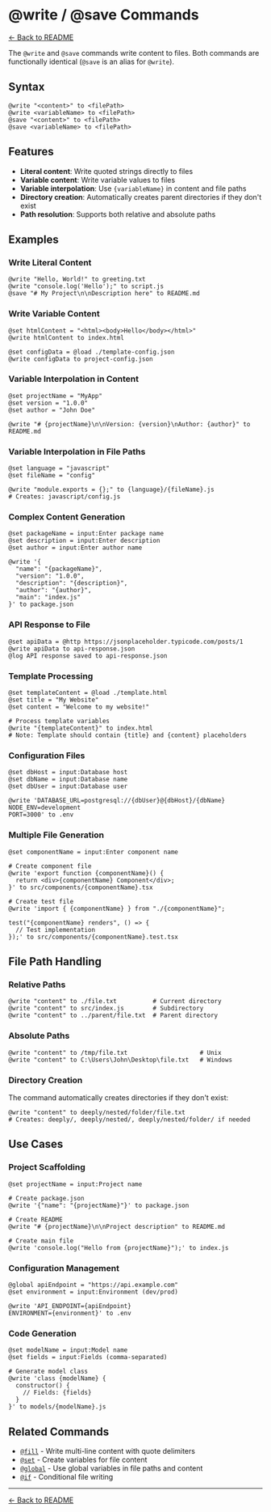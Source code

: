 # @write / @save Commands

[← Back to README](../../README.md)

The `@write` and `@save` commands write content to files. Both commands are functionally identical (`@save` is an alias for `@write`).

## Syntax

```
@write "<content>" to <filePath>
@write <variableName> to <filePath>
@save "<content>" to <filePath>
@save <variableName> to <filePath>
```

## Features

- **Literal content**: Write quoted strings directly to files
- **Variable content**: Write variable values to files
- **Variable interpolation**: Use `{variableName}` in content and file paths
- **Directory creation**: Automatically creates parent directories if they don't exist
- **Path resolution**: Supports both relative and absolute paths

## Examples

### Write Literal Content
```plaintext
@write "Hello, World!" to greeting.txt
@write "console.log('Hello');" to script.js
@save "# My Project\n\nDescription here" to README.md
```

### Write Variable Content
```plaintext
@set htmlContent = "<html><body>Hello</body></html>"
@write htmlContent to index.html

@set configData = @load ./template-config.json
@write configData to project-config.json
```

### Variable Interpolation in Content
```plaintext
@set projectName = "MyApp"
@set version = "1.0.0"
@set author = "John Doe"

@write "# {projectName}\n\nVersion: {version}\nAuthor: {author}" to README.md
```

### Variable Interpolation in File Paths
```plaintext
@set language = "javascript"
@set fileName = "config"

@write "module.exports = {};" to {language}/{fileName}.js
# Creates: javascript/config.js
```

### Complex Content Generation
```plaintext
@set packageName = input:Enter package name
@set description = input:Enter description
@set author = input:Enter author name

@write '{
  "name": "{packageName}",
  "version": "1.0.0",
  "description": "{description}",
  "author": "{author}",
  "main": "index.js"
}' to package.json
```

### API Response to File
```plaintext
@set apiData = @http https://jsonplaceholder.typicode.com/posts/1
@write apiData to api-response.json
@log API response saved to api-response.json
```

### Template Processing
```plaintext
@set templateContent = @load ./template.html
@set title = "My Website"
@set content = "Welcome to my website!"

# Process template variables
@write "{templateContent}" to index.html
# Note: Template should contain {title} and {content} placeholders
```

### Configuration Files
```plaintext
@set dbHost = input:Database host
@set dbName = input:Database name
@set dbUser = input:Database user

@write 'DATABASE_URL=postgresql://{dbUser}@{dbHost}/{dbName}
NODE_ENV=development
PORT=3000' to .env
```

### Multiple File Generation
```plaintext
@set componentName = input:Enter component name

# Create component file
@write 'export function {componentName}() {
  return <div>{componentName} Component</div>;
}' to src/components/{componentName}.tsx

# Create test file
@write 'import { {componentName} } from "./{componentName}";

test("{componentName} renders", () => {
  // Test implementation
});' to src/components/{componentName}.test.tsx
```

## File Path Handling

### Relative Paths
```plaintext
@write "content" to ./file.txt          # Current directory
@write "content" to src/index.js        # Subdirectory
@write "content" to ../parent/file.txt  # Parent directory
```

### Absolute Paths
```plaintext
@write "content" to /tmp/file.txt                    # Unix
@write "content" to C:\Users\John\Desktop\file.txt   # Windows
```

### Directory Creation
The command automatically creates directories if they don't exist:
```plaintext
@write "content" to deeply/nested/folder/file.txt
# Creates: deeply/, deeply/nested/, deeply/nested/folder/ if needed
```

## Use Cases

### Project Scaffolding
```plaintext
@set projectName = input:Project name

# Create package.json
@write '{"name": "{projectName}"}' to package.json

# Create README
@write "# {projectName}\n\nProject description" to README.md

# Create main file
@write 'console.log("Hello from {projectName}");' to index.js
```

### Configuration Management
```plaintext
@global apiEndpoint = "https://api.example.com"
@set environment = input:Environment (dev/prod)

@write 'API_ENDPOINT={apiEndpoint}
ENVIRONMENT={environment}' to .env
```

### Code Generation
```plaintext
@set modelName = input:Model name
@set fields = input:Fields (comma-separated)

# Generate model class
@write 'class {modelName} {
  constructor() {
    // Fields: {fields}
  }
}' to models/{modelName}.js
```

## Related Commands

- [`@fill`](fill.md) - Write multi-line content with quote delimiters
- [`@set`](set.md) - Create variables for file content
- [`@global`](global.md) - Use global variables in file paths and content
- [`@if`](if.md) - Conditional file writing

---

[← Back to README](../../README.md)